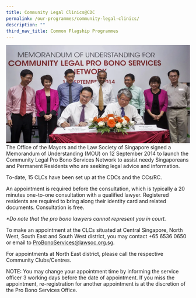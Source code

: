 ```yaml
---
title: Community Legal Clinics@CDC
permalink: /our-programmes/community-legal-clinics/
description: ""
third_nav_title: Common Flagship Programmes
---
```

![community legal clinics cdc](/images/Common%20Flagship%20Progs/community%20legal%20clinics.png)
The Office of the Mayors and the Law Society of Singapore signed a Memorandum of Understanding (MOU) on 12 September 2014 to launch the Community Legal Pro Bono Services Network to assist needy Singaporeans and Permanent Residents who are seeking legal advice and information.  
  
To-date, 15 CLCs have been set up at the CDCs and the CCs/RC.  
  
An appointment is required before the consultation, which is typically a 20 minutes one-to-one consultation with a qualified lawyer. Registered residents are required to bring along their identity card and related documents. Consultation is free.  
  
<i>*Do note that the pro bono lawyers cannot represent you in court.  </i>
  
To make an appointment at the CLCs situated at Central Singapore, North West, South East and South West district, you may contact +65 6536 0650 or email to [ProBonoServices@lawsoc.org.sg](mailto:ProBonoServices@lawsoc.org.sg).  
  
For appointments at North East district, please call the respective Community Clubs/Centres.   
  
NOTE: You may change your appointment time by informing the service officer 3 working days before the date of appointment. If you miss the appointment, re-registration for another appointment is at the discretion of the Pro Bono Services Office.